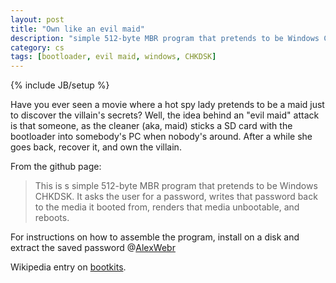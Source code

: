 ```yaml
---
layout: post
title: "Own like an evil maid"
description: "simple 512-byte MBR program that pretends to be Windows CHKDSK"
category: cs
tags: [bootloader, evil maid, windows, CHKDSK]
---
```

{% include JB/setup %}


Have you ever seen a movie where a hot spy lady pretends to be a maid just to discover the villain's secrets? Well, the idea behind an "evil maid" attack is that someone, as the cleaner (aka, maid) sticks a SD card with the bootloader into somebody's PC when nobody's around. After a while she goes back, recover it, and own the villain.

From the github page:

>This is s simple 512-byte MBR program that pretends to be Windows CHKDSK. It asks the user for a password, writes that password back to the media it booted from, renders that media unbootable, and reboots.

For instructions on how to assemble the program, install on a disk and extract the saved password @[AlexWebr](https://github.com/AlexWebr/evilmaid_chkdsk)

Wikipedia entry on [bootkits](http://en.wikipedia.org/wiki/Rootkit#Bootkits).